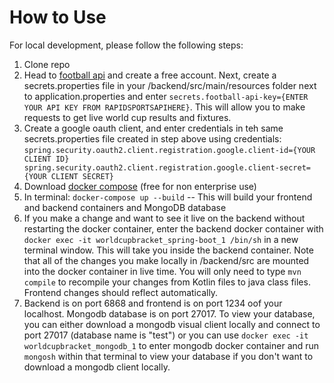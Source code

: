 # How to Use

For local development, please follow the following steps:

1. Clone repo
2. Head to [football api](https://www.api-football.com) and create a free account. Next, create a secrets.properties file in your /backend/src/main/resources folder next to application.properties and enter ```secrets.football-api-key={ENTER YOUR API KEY FROM RAPIDSPORTSAPIHERE}```. This will allow you to make requests to get live world cup results and fixtures. 
3. Create a google oauth client, and enter credentials in teh same secrets.properties file created in step above using credentials: ```spring.security.oauth2.client.registration.google.client-id={YOUR CLIENT ID}
spring.security.oauth2.client.registration.google.client-secret={YOUR CLIENT SECRET}```
3. Download [docker compose](https://docs.docker.com/compose/install/) (free for non enterprise use)
4. In terminal: ``` docker-compose up --build ```  -- This will build your frontend and backend containers and MongoDB database
5. If you make a change and want to see it live on the backend without restarting the docker container, enter the backend docker container with ```docker exec -it worldcupbracket_spring-boot_1 /bin/sh``` in a new terminal window. This will take you inside the backend container. Note that all of the changes you make locally in /backend/src are mounted into the docker container in live time. You will only need to type ```mvn compile``` to recompile your changes from Kotlin files to java class files. Frontend changes should reflect automatically.
7. Backend is on port 6868 and frontend is on port 1234 oof your localhost. Mongodb database is on port 27017. To view your database, you can either download a mongodb visual client locally and connect to port 27017 (database name is "test") or you can use ```docker exec -it worldcupbracket_mongodb_1``` to enter mongodb docker container and run ```mongosh``` within that terminal to view your database if you don't want to download a mongodb client locally. 
